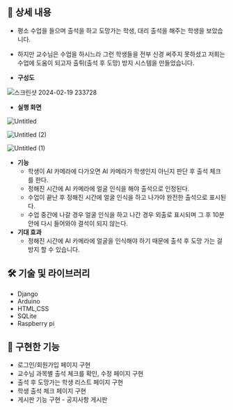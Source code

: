 ## 📖 상세 내용

- 평소 수업을 들으며 출석을 하고 도망가는 학생, 대리 출석을 해주는 학생을 보았습니다.
- 하지만 교수님은 수업을 하시느라 그런 학생들을 전부 신경 써주지 못하셨고 저희는 수업에 도움이 되고자 출튀(출석 후 도망) 방지 시스템을 만들었습니다.
  
- **구성도**
  
![스크린샷 2024-02-19 233728](https://github.com/YUDABB/AI/assets/114066269/9fee2dbc-8f5b-4f28-bac7-e6f7c7a724ae)

- **실행 화면**

![Untitled](https://github.com/YUDABB/AI/assets/114066269/26ae6958-6ce3-4524-8901-4890b652bd6e)

![Untitled (2)](https://github.com/YUDABB/AI/assets/114066269/07c54b5a-f3b7-4d18-9cf6-fe51084f395e)

![Untitled (1)](https://github.com/YUDABB/AI/assets/114066269/7d34d5c3-cae7-46b7-822b-b049fadeb54f)


- **기능**
    - 학생이 AI 카메라에 다가오면 AI 카메라가 학생인지 아닌지 판단 후 출석 체크를 한다.
    - 정해진 시간에 AI 카메라에 얼굴 인식을 해야 출석으로 인정된다.
    - 수업이 끝난 후 정해진 시간에 얼굴 인식을 하고 나가야 완전한 출석으로 표시된다.
    - 수업 중간에 나갈 경우 얼굴 인식을 하고 나간 경우 외출로 표시되며 그 후 10분 안에 다시 들어와야 결석이 되지 않는다.
- **기대 효과**
    - 정해진 시간에 AI 카메라에 얼굴을 인식해야 하기 때문에 출석 후 도망 가는 걸 방지 할 수 있습니다.

## 🛠️ 기술 및 라이브러리

- Django
- Arduino
- HTML,CSS
- SQLite
- Raspberry pi

## 📱 구현한 기능

- 로그인/회원가입 페이지 구현
- 교수님 과목별 출석 체크를 확인, 수정 페이지 구현
- 출석 후 도망가는 학생 리스트 페이지 구현
- 학생 출석 체크 페이지 구현
- 게시판 기능 구현 - 공지사항 게시판
